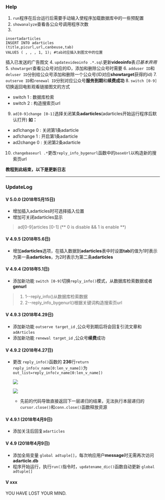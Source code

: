 ### Help
1. `run`程序在后台运行后需要手动输入使程序加载数据库中的一些预配置
2. `showanalyze`查看各公众号调用程序次数
3.
```
insertadarticles
INSERT INTO adarticles
(title,picurl,url,canbeuse,tab)
VALUES ( , , , 1, 1); #tab对应插入到图文中的位置
```
插入已发送的广告图文
4. `updatevideoinfo .*.sql`更新**videoinfo**表*已基本弃用*
5. `showtarget`查看公众号对应的ID，添加和删除公众号时需要
6. `adduser ID`和`deluser ID`分别给公众号添加和删除一个公众号(ID对应**showtarget**获得的id)
7. `outserve ID`和`renewal ID`分别对应公众号**服务到期**和**续费成功**
8. `switch [0-9]`切换返回电影观看链接图文的方式
 - switch 1 : 数据库检索
 - switch 2 : 构造搜索页url
9. `ad[0-9]change [0-1]`选择关闭某条**adarticles**(adarticles开始运行程序后默认打开)
**如：**
 - ad1change 0 : 关闭第1条adarticle
 - ad1change 1 : 开启第1条adarticle
 - ad2change 0 : 关闭第2条adarticle
10. `changebaseurl .*`更改`reply_info_bygenurl`函数中的`baseUrl`以构造新的搜索页url

**教程到此结束，以下是更新日志**

---

### UpdateLog
####  V 5.0.0 (2018年5月15日)
- 增加插入adarticles时可选择插入位置
- 增加可关闭adarticles显示
> ad[0-9]articles [0-1]
(** 0 is disable && 1 is enable **)

####  V 4.9.5 (2018年5.6日)
- 增加**adarticles**选项，在插入数据到**adarticles**表中时设置**tab**的值为1时表示为第一条**adarticles**，为2时表示为第二条**adarticles**

####  V 4.9.4 (2018年5.1日)
- 添加新功能 `switch [0-9]`切换`reply_info()`模式，从数据库检索数据或者**genurl**
> 1. 1--reply_info()从数据库检索数据
> 2. 2--reply_info_bygenurl()根据关键词构造搜索页url

####  V 4.9.3 (2018年4.29日)
- 添加新功能 `outserve target_id` ,公众号到期后将会回复引流文章和 `adArticles`
- 添加新功能 `renewal target_id` ,公众号**续费**成功

####  V 4.9.2 (2018年4.27日)

- 更改 `reply_info()`函数的 **236**行`return reply_info(v_name[0:len_v_name])`为`out_list=reply_info(v_name[0:len_v_name])`

  ![](https://t1.picb.cc/uploads/2018/04/27/2OkUxe.png)

  ![](https://t1.picb.cc/uploads/2018/04/27/2Okzks.png)

  - 先前的代码导致直接返回下一层递归的结果，无法执行本层递归的`cursor.close()`和`conn.close()`函数释放资源

#### V 4.9.1 (2018年4月9日)

- 添加关注后回复`adarticles`

#### V 4.9 (2018年4月9日)

- 添加全局变量 `global adtuple[]`，每次响应用户**message**时无需再次访问**adarticle.db**
- 程序开始运行，执行`run()`指令时，`updatename_dic()`函数自动更新 `global adtuple[]`

#### V xxx

YOU HAVE LOST YOUR MIND.
